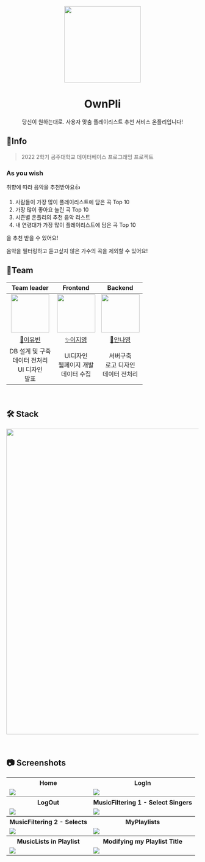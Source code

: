 <p align="middle" >
  <img width="200px;" src="https://user-images.githubusercontent.com/84761609/207571757-c7360e46-fce4-48e9-a725-972f8859a2c8.png"/>
</p>
<h1 align="middle">OwnPli</h1>
<p align="middle">당신이 원하는대로. 사용자 맞춤 플레이리스트 추천 서비스 온플리입니다!</p>



## 🔎Info

> 2022 2학기 공주대학교 데이터베이스 프로그래밍 프로젝트


### As you wish

취향에 따라 음악을 추천받아요👍

1. 사람들이 가장 많이 플레이리스트에 담은 곡 Top 10
2. 가장 많이 좋아요 눌린 곡 Top 10
3. 시즌별 온플리의 추천 음악 리스트
4. 내 연령대가 가장 많이 플레이리스트에 담은 곡 Top 10

을 추천 받을 수 있어요!

음악을 필터링하고 듣고싶지 않은 가수의 곡을 제외할 수 있어요!


## 👥Team
|                  Team leader                   |                   Frontend                    |                  Backend                   |
| :-----------------------------------------: | :-------------------------------------------: | :----------------------------------------: |
| <img src="https://avatars.githubusercontent.com/u/91596873?v=4" width="100px;" alt=""/> | <img src="https://avatars.githubusercontent.com/u/99225571?v=4" width="100px;" alt=""/> | <img src="https://avatars.githubusercontent.com/u/84761609?v=4?s=100" width="100px;" alt=""/> |
|     [🌿이유빈](https://github.com/youbbin)     |     [✨이지영](https://github.com/jiyoung1814)     |     [🍪안나영](https://github.com/NadudAn)     |
| DB 설계 및 구축 <br> 데이터 전처리 <br> UI 디자인 <br> 발표 | UI디자인 <br> 웹페이지 개발 <br> 데이터 수집 | 서버구축 <br> 로고 디자인 <br> 데이터 전처리

<br>

## 🛠 Stack

<p align="middle" >
  <img src="https://user-images.githubusercontent.com/84761609/207588385-ed4e8983-bdea-4408-ae9a-354ba497c7d4.png" width="800em;" alt=""/>
</p>

<br>

## 📷 Screenshots 

<table style="width:100%">
  <tr>
    <th>Home</th>
    <th>LogIn</th>
  </tr>
  <tr>
    <td><img src="https://user-images.githubusercontent.com/84761609/207040582-42769f8c-f7a3-4618-8a73-650f1072fa97.png"/></td>
    <td><img src="https://user-images.githubusercontent.com/84761609/207040598-6bbfdda5-bfd1-411f-abc5-3f26abb9cdcf.png"/></td>
  </tr>
  <tr>
    <th>LogOut</th>
    <th>MusicFiltering 1 - Select Singers</th>
  </tr>
  <tr>
    <td><img src="https://user-images.githubusercontent.com/84761609/207040602-ec1cf1f5-eec5-4c77-aed9-a18fbb32824e.png"/></td>
    <td><img src="https://user-images.githubusercontent.com/84761609/207040610-58f164af-e0da-4544-b5e8-5ddcd259044c.png"/></td>
  </tr>
  <tr>
    <th>MusicFiltering 2 - Selects</th>
    <th>MyPlaylists</th>
  </tr>
  <tr>
    <td><img src="https://user-images.githubusercontent.com/84761609/207040608-501029ad-8a28-43a9-bb0f-b045b921537b.png"/></td>
    <td><img src="https://user-images.githubusercontent.com/84761609/207040605-5529d8ea-2a48-431c-ae00-e6eeb5b7349d.png"/></td>
  </tr>
  <tr>
    <th>MusicLists in Playlist</th>
    <th>Modifying my Playlist Title</th>
  </tr>
  <tr>
    <td><img src="https://user-images.githubusercontent.com/84761609/207040574-3cf140c5-edf3-4109-bf29-18bfd7ff43fb.png"/></td>
    <td><img src="https://user-images.githubusercontent.com/84761609/207040579-9553a636-6bd1-4ab1-8887-7bd978e624c5.png"/></td>
  </tr>
  </table>
